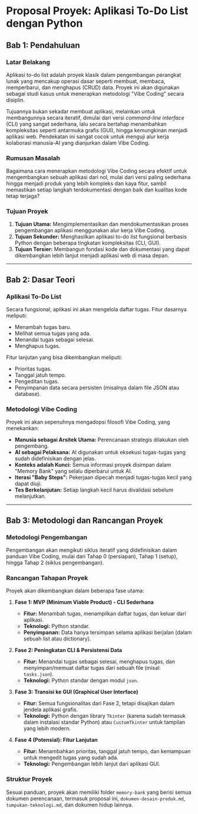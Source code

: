 # Proposal Proyek: Aplikasi To-Do List dengan Python

## Bab 1: Pendahuluan

### Latar Belakang
Aplikasi to-do list adalah proyek klasik dalam pengembangan perangkat lunak yang mencakup operasi dasar seperti membuat, membaca, memperbarui, dan menghapus (CRUD) data. Proyek ini akan digunakan sebagai studi kasus untuk menerapkan metodologi "Vibe Coding" secara disiplin.

Tujuannya bukan sekadar membuat aplikasi, melainkan untuk membangunnya secara iteratif, dimulai dari versi *command-line interface* (CLI) yang sangat sederhana, lalu secara bertahap menambahkan kompleksitas seperti antarmuka grafis (GUI), hingga kemungkinan menjadi aplikasi web. Pendekatan ini sangat cocok untuk menguji alur kerja kolaborasi manusia-AI yang dianjurkan dalam Vibe Coding.

### Rumusan Masalah
Bagaimana cara menerapkan metodologi Vibe Coding secara efektif untuk mengembangkan sebuah aplikasi dari nol, mulai dari versi paling sederhana hingga menjadi produk yang lebih kompleks dan kaya fitur, sambil memastikan setiap langkah terdokumentasi dengan baik dan kualitas kode tetap terjaga?

### Tujuan Proyek
1.  **Tujuan Utama:** Mengimplementasikan dan mendokumentasikan proses pengembangan aplikasi menggunakan alur kerja Vibe Coding.
2.  **Tujuan Sekunder:** Menghasilkan aplikasi to-do list fungsional berbasis Python dengan beberapa tingkatan kompleksitas (CLI, GUI).
3.  **Tujuan Tersier:** Membangun fondasi kode dan dokumentasi yang dapat dikembangkan lebih lanjut menjadi aplikasi web di masa depan.

---

## Bab 2: Dasar Teori

### Aplikasi To-Do List
Secara fungsional, aplikasi ini akan mengelola daftar tugas. Fitur dasarnya meliputi:
* Menambah tugas baru.
* Melihat semua tugas yang ada.
* Menandai tugas sebagai selesai.
* Menghapus tugas.

Fitur lanjutan yang bisa dikembangkan meliputi:
* Prioritas tugas.
* Tanggal jatuh tempo.
* Pengeditan tugas.
* Penyimpanan data secara persisten (misalnya dalam file JSON atau database).

### Metodologi Vibe Coding
Proyek ini akan sepenuhnya mengadopsi filosofi Vibe Coding, yang menekankan:
* **Manusia sebagai Arsitek Utama:** Perencanaan strategis dilakukan oleh pengembang.
* **AI sebagai Pelaksana:** AI digunakan untuk eksekusi tugas-tugas yang sudah didefinisikan dengan jelas.
* **Konteks adalah Kunci:** Semua informasi proyek disimpan dalam "Memory Bank" yang selalu diperbarui untuk AI.
* **Iterasi "Baby Steps":** Pekerjaan dipecah menjadi tugas-tugas kecil yang dapat diuji.
* **Tes Berkelanjutan:** Setiap langkah kecil harus divalidasi sebelum melanjutkan.

---

## Bab 3: Metodologi dan Rancangan Proyek

### Metodologi Pengembangan
Pengembangan akan mengikuti siklus iteratif yang didefinisikan dalam panduan Vibe Coding, mulai dari Tahap 0 (persiapan), Tahap 1 (setup), hingga Tahap 2 (siklus pengembangan).

### Rancangan Tahapan Proyek
Proyek akan dikembangkan dalam beberapa fase utama:

1.  **Fase 1: MVP (Minimum Viable Product) - CLI Sederhana**
    * **Fitur:** Menambah tugas, menampilkan daftar tugas, dan keluar dari aplikasi.
    * **Teknologi:** Python standar.
    * **Penyimpanan:** Data hanya tersimpan selama aplikasi berjalan (dalam sebuah list atau dictionary).

2.  **Fase 2: Peningkatan CLI & Persistensi Data**
    * **Fitur:** Menandai tugas sebagai selesai, menghapus tugas, dan menyimpan/memuat daftar tugas dari sebuah file (misal: `tasks.json`).
    * **Teknologi:** Python standar dengan modul `json`.

3.  **Fase 3: Transisi ke GUI (Graphical User Interface)**
    * **Fitur:** Semua fungsionalitas dari Fase 2, tetapi disajikan dalam jendela aplikasi grafis.
    * **Teknologi:** Python dengan library `Tkinter` (karena sudah termasuk dalam instalasi standar Python) atau `CustomTkinter` untuk tampilan yang lebih modern.

4.  **Fase 4 (Potensial): Fitur Lanjutan**
    * **Fitur:** Menambahkan prioritas, tanggal jatuh tempo, dan kemampuan untuk mengedit tugas yang sudah ada.
    * **Teknologi:** Pengembangan lebih lanjut dari aplikasi GUI.

### Struktur Proyek
Sesuai panduan, proyek akan memiliki folder `memory-bank` yang berisi semua dokumen perencanaan, termasuk proposal ini, `dokumen-desain-produk.md`, `tumpukan-teknologi.md`, dan dokumen hidup lainnya.